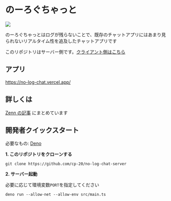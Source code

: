 # のーろぐちゃっと

![](https://no-log-chat.vercel.app/ogp.png)

のーろぐちゃっとはログが残らないことで、既存のチャットアプリにはあまり見られないリアルタイム性を追及したチャットアプリです

このリポジトリはサーバー側です。[クライアント側はこちら](https://github.com/cp-20/no-log-chat)

## アプリ

https://no-log-chat.vercel.app/

## 詳しくは

[Zenn の記事](https://zenn.dev/cp20/articles/no-log-chat-app) にまとめています

## 開発者クイックスタート

必要なもの: [Deno](https://deno.land/)

**1. このリポジトリをクローンする**

```
git clone https://github.com/cp-20/no-log-chat-server
```

**2. サーバー起動**

必要に応じて環境変数`PORT`を指定してください

```
deno run --allow-net --allow-env src/main.ts
```
